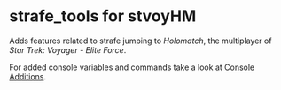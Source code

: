 # strafe_tools for stvoyHM

Adds features related to strafe jumping to *Holomatch*, the multiplayer of *Star Trek: Voyager - Elite Force*.

For added console variables and commands take a look at [Console Additions](docs/console_additions.md).
